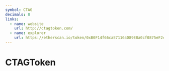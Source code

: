 ```yaml
---
symbol: CTAG
decimals: 8
links:
  - name: website
    url: http://ctagtoken.com/
  - name: explorer
    url: https://etherscan.io/token/0xB0F14f66caE71164D89E8a0cf0875eF2c32Fb660
---
```


# CTAGToken
